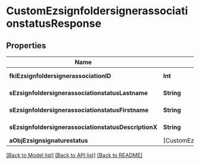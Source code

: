 # CustomEzsignfoldersignerassociationstatusResponse

## Properties
Name | Type | Description | Notes
------------ | ------------- | ------------- | -------------
**fkiEzsignfoldersignerassociationID** | **Int** | The unique ID of the Ezsignfoldersignerassociation | 
**sEzsignfoldersignerassociationstatusLastname** | **String** | The last name of the Ezsignsigner | [optional] 
**sEzsignfoldersignerassociationstatusFirstname** | **String** | The first name of the Ezsignsigner | [optional] 
**sEzsignfoldersignerassociationstatusDescriptionX** | **String** | The description of the Ezsignsigner | [optional] 
**aObjEzsignsignaturestatus** | [CustomEzsignsignaturestatusResponse] |  | 

[[Back to Model list]](../README.md#documentation-for-models) [[Back to API list]](../README.md#documentation-for-api-endpoints) [[Back to README]](../README.md)


